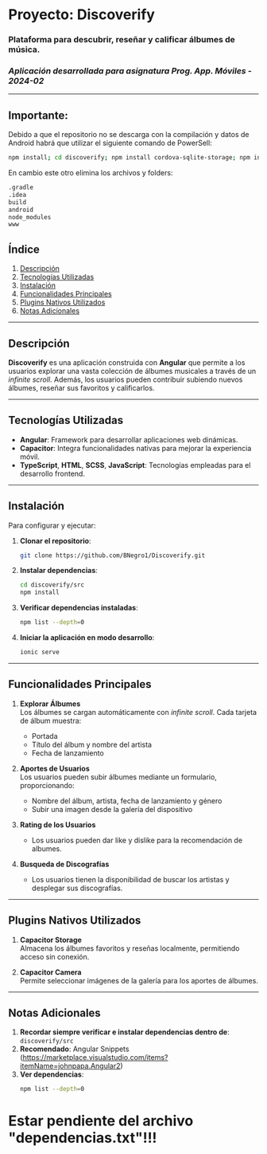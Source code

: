# Proyecto: Discoverify

### Plataforma para descubrir, reseñar y calificar álbumes de música.
### *Aplicación desarrollada para asignatura Prog. App. Móviles - 2024-02*

---
## Importante:
Debido a que el repositorio no se descarga con la compilación y datos de Android habrá que utilizar el siguiente comando de PowerSell:

```bash
npm install; cd discoverify; npm install cordova-sqlite-storage; npm install @awesome-cordova-plugins/sqlite; npm install @ionic-native/toast; npm install cordova-plugin-x-toast; npm install @capacitor/android; npm i -g native-run; npx cap add android
```

En cambio este otro elimina los archivos y folders:

```bash
.gradle
.idea
build
android
node_modules
www
```

## Índice

1. [Descripción](#descripción)
2. [Tecnologías Utilizadas](#tecnologías-utilizadas)
3. [Instalación](#instalación)
4. [Funcionalidades Principales](#funcionalidades-principales)
5. [Plugins Nativos Utilizados](#plugins-nativos-utilizados)
6. [Notas Adicionales](#notas-adicionales)

---

## Descripción

**Discoverify** es una aplicación construida con **Angular** que permite a los usuarios explorar una vasta colección de álbumes musicales a través de un *infinite scroll*. Además, los usuarios pueden contribuir subiendo nuevos álbumes, reseñar sus favoritos y calificarlos.

---

## Tecnologías Utilizadas

- **Angular**: Framework para desarrollar aplicaciones web dinámicas.
- **Capacitor**: Integra funcionalidades nativas para mejorar la experiencia móvil.
- **TypeScript**, **HTML**, **SCSS**, **JavaScript**: Tecnologías empleadas para el desarrollo frontend.

---

## Instalación

Para configurar y ejecutar:

1. **Clonar el repositorio**:
   ```bash
   git clone https://github.com/BNegro1/Discoverify.git
   ```

2. **Instalar dependencias**:
   ```bash
   cd discoverify/src
   npm install
   ```

3. **Verificar dependencias instaladas**:
   ```bash
   npm list --depth=0
   ```

4. **Iniciar la aplicación en modo desarrollo**:
   ```bash
   ionic serve
   ```
---

## Funcionalidades Principales

1. **Explorar Álbumes**  
   Los álbumes se cargan automáticamente con *infinite scroll*. Cada tarjeta de álbum muestra:
   - Portada
   - Título del álbum y nombre del artista
   - Fecha de lanzamiento

2. **Aportes de Usuarios**  
   Los usuarios pueden subir álbumes mediante un formulario, proporcionando:
   - Nombre del álbum, artista, fecha de lanzamiento y género
   - Subir una imagen desde la galería del dispositivo
     
3. **Rating de los Usuarios**  
   - Los usuarios pueden dar like y dislike para la recomendación de albumes.

5. **Busqueda de Discografías**  
   - Los usuarios tienen la disponibilidad de buscar los artistas y desplegar sus discografías.
   
---

## Plugins Nativos Utilizados

1. **Capacitor Storage**  
   Almacena los álbumes favoritos y reseñas localmente, permitiendo acceso sin conexión.

2. **Capacitor Camera**  
   Permite seleccionar imágenes de la galería para los aportes de álbumes.

---

## Notas Adicionales

1. **Recordar siempre verificar e instalar dependencias dentro de**: `discoverify/src`
2. **Recomendado**: Angular Snippets (https://marketplace.visualstudio.com/items?itemName=johnpapa.Angular2)
3. **Ver dependencias**:
   ```bash
   npm list --depth=0
   ```

# Estar pendiente del archivo "dependencias.txt"!!!
